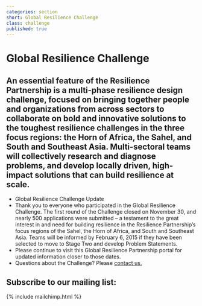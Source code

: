 ```yaml
---
categories: section
short: Global Resilience Challenge
class: challenge
published: true
---
```


# Global Resilience Challenge

## An essential feature of the Resilience Partnership is a multi-phase resilience design challenge, focused on bringing together people and organizations from across sectors to collaborate on bold and innovative solutions to the toughest resilience challenges in the three focus regions: the Horn of Africa, the Sahel, and South and Southeast Asia. Multi-sectoral teams will collectively research and diagnose problems, and develop locally driven, high-impact solutions that can build resilience at scale.

<ul>
	<li>Global Resilience Challenge Update</li>
	<li>Thank you to everyone who participated in the Global Resilience Challenge. The first round of the Challenge closed on November 30, and nearly 500 applications were submitted – a testament to the great interest in and need for building resilience in the Resilience Partnership’s focus regions of the Sahel, the Horn of Africa, and South and Southeast Asia. Teams will be informed by February 6, 2015 if they have been selected to move to Stage Two and develop Problem Statements.</li>
	<li>Please continue to visit this Global Resilience Partnership portal for updated information closer to those dates.</li>
	<li>Questions about the Challenge? Please <a href='mailto:challenge@globalresiliencepartnership.org'>contact us.</a></li>
	<!-- <li>
		<div class='row applies'>
			<a href='{{site.baseurl}}/challenge' class='apply button medium-centered medium-12 columns'>
				Proceed to guidelines and application
			</a>
		</div>
	</li> -->
</ul>

## Subscribe to our mailing list:
{% include mailchimp.html %}
